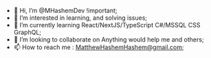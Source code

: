 - 👋 Hi, I’m @MHashemDev !important;
- 👀 I’m interested in learning, and solving issues;
- 🌱 I’m currently learning React/NextJS/TypeScript C#/MSSQL CSS GraphQL;
- 💞️ I’m looking to collaborate on Anything would help me and others;
- 📫 How to reach me : MatthewHashemHashem@gmail.com;
